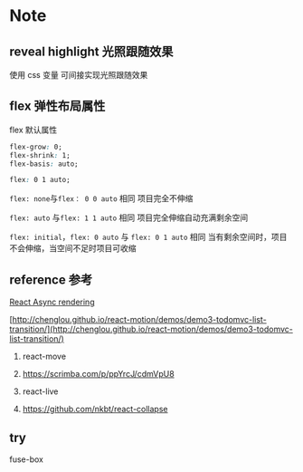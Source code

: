 # Note

## reveal highlight 光照跟随效果

使用 css 变量 可间接实现光照跟随效果

## flex 弹性布局属性

flex 默认属性

```css
flex-grow: 0;
flex-shrink: 1;
flex-basis: auto;

flex: 0 1 auto;
```

`flex: none`与`flex： 0 0 auto` 相同
项目完全不伸缩

`flex: auto` 与`flex: 1 1 auto` 相同
项目完全伸缩自动充满剩余空间

`flex: initial`，`flex: 0 auto` 与 `flex: 0 1 auto` 相同
当有剩余空间时，项目不会伸缩，当空间不足时项目可收缩

## reference 参考

[React Async rendering](http://www.ayqy.net/blog/react-async-rendering/)

[http://chenglou.github.io/react-motion/demos/demo3-todomvc-list-transition/](http://chenglou.github.io/react-motion/demos/demo3-todomvc-list-transition/)

1. react-move

2. https://scrimba.com/p/ppYrcJ/cdmVpU8

3. react-live

4. https://github.com/nkbt/react-collapse

## try

fuse-box
